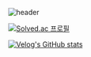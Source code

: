 ![header](https://capsule-render.vercel.app/api?type=Rounded&color=timeGradient&height=300&section=header&text=Welcome%20to%20My%20GitHub%20👋&fontSize=40&fontAlignY=50&fontAlign=50&height=180&fontColor=d6ace6)

[![Solved.ac
프로필](http://mazassumnida.wtf/api/v2/generate_badge?boj=zx3923)](https://solved.ac/zx3923)

[![Velog's GitHub stats](https://velog-readme-stats.vercel.app/api?name=3923)](https://github.com/eungyeole/velog-readme-stats)

 <!-- [![Anurag's GitHub stats](https://github-readme-stats.vercel.app/api?username=zx3923)](https://github.com/anuraghazra/github-readme-stats) -->

<!--
**zx3923/zx3923** is a ✨ _special_ ✨ repository because its `README.md` (this file) appears on your GitHub profile.

Here are some ideas to get you started:

- 🔭 I’m currently working on ...
- 🌱 I’m currently learning ...
- 👯 I’m looking to collaborate on ...
- 🤔 I’m looking for help with ...
- 💬 Ask me about ...
- 📫 How to reach me: ...
- 😄 Pronouns: ...
- ⚡ Fun fact: ...
-->
